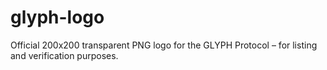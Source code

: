 # glyph-logo
Official 200x200 transparent PNG logo for the GLYPH Protocol – for listing and verification purposes.
